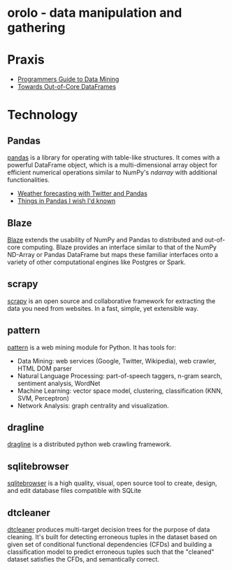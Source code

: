 orolo - data manipulation and gathering
=======================================

# Praxis

 - [Programmers Guide to Data Mining](http://guidetodatamining.com/)
 - [Towards Out-of-Core DataFrames](http://matthewrocklin.com/blog/work/2015/03/11/Towards-OOC-Frame/)


# Technology

## Pandas
[pandas](http://pandas.pydata.org)
is a library for operating with table-like structures. It comes with a
powerful DataFrame object, which is a multi-dimensional array object for
efficient numerical operations similar to NumPy's *ndarray* with additional
functionalities.

 - [Weather forecasting with Twitter and Pandas](http://blog.yhathq.com/posts/predict-weather-with-kaggle-twitter-emoticons-pandas.html)
 - [Things in Pandas I wish I'd known](http://nbviewer.ipython.org/github/rasbt/python_reference/blob/master/tutorials/things_in_pandas.ipynb)

## Blaze
[Blaze](https://github.com/ContinuumIO/blaze)
extends the usability of NumPy and Pandas to distributed and out-of-core
computing. Blaze provides an interface similar to that of the NumPy ND-Array or
Pandas DataFrame but maps these familiar interfaces onto a variety of other
computational engines like Postgres or Spark.

## scrapy
[scrapy](http://scrapy.org/)
is an open source and collaborative framework for extracting the data you need
from websites. In a fast, simple, yet extensible way.

## pattern
[pattern](https://github.com/clips/pattern)
is a web mining module for Python. It has tools for:

 - Data Mining: web services (Google, Twitter, Wikipedia), web crawler, HTML DOM parser
 - Natural Language Processing: part-of-speech taggers, n-gram search, sentiment analysis, WordNet
 - Machine Learning: vector space model, clustering, classification (KNN, SVM, Perceptron)
 - Network Analysis: graph centrality and visualization.


## dragline
[dragline](https://github.com/inzyte/dragline)
is a distributed python web crawling framework.

## sqlitebrowser
[sqlitebrowser](https://github.com/sqlitebrowser/sqlitebrowser)
is a high quality, visual, open source tool to create, design, and edit database
files compatible with SQLite

## dtcleaner
[dtcleaner](https://github.com/AmmsA/DTCleaner)
produces multi-target decision trees for the purpose of data cleaning. It's
built for detecting erroneous tuples in the dataset based on given set of
conditional functional dependencies (CFDs) and building a classification model
to predict erroneous tuples such that the "cleaned" dataset satisfies the CFDs,
and semantically correct.
